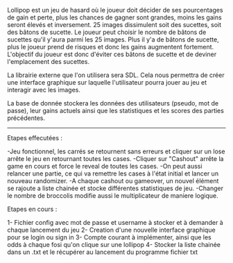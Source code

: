 Lollipop est un jeu de hasard où le joueur doit décider de ses pourcentages de gain et perte, plus les chances de gagner sont grandes, moins les gains seront élevés et inversement.
25 images  dissimulent soit des sucettes, soit des bâtons de sucette. 
Le joueur peut choisir le nombre de bâtons de sucettes qu'il y'aura parmi les 25 images. Plus il y'a de bâtons de sucette, plus le joueur prend de risques et donc les gains augmentent fortement. 
L'objectif du joueur est donc d'éviter ces bâtons de sucette et de deviner l'emplacement des sucettes.

La librairie externe que l'on utilisera sera SDL. Cela nous permettra de créer une interface graphique sur laquelle l'utilisateur pourra jouer au jeu et interagir avec les images.

La base de donnée stockera les données des utilisateurs (pseudo, mot de passe), leur gains actuels ainsi que les statistiques et les scores des parties précédentes.

________________________________________________________________________________________________________________________________________________________________________

Etapes effecutées :

-Jeu fonctionnel, les carrés se retournent sans erreurs et cliquer sur un lose arrête le jeu en retournant toutes les cases. -Cliquer sur "Cashout" arrête la game en cours et force le reveal de toutes les cases. 
-On peut aussi relancer une partie, ce qui va remettre les cases à l'état initial et lancer un nouveau randomizer. 
-A chaque cashout ou gameover, un nouvel élément se rajoute a liste chainée et stocke différentes statistiques de jeu. -Changer le nombre de broccolis modifie aussi le multiplicateur de maniere logique.


Etapes en cours :

1- Fichier config avec mot de passe et username à stocker et à demander à chaque lancement du jeu 
2- Creation d'une nouvelle interface graphique pour se login ou sign in
3- Compte courant à implémenter, ainsi que les odds à chaque fosi qu'on clique sur une lollipop
4- Stocker la liste chainée dans un .txt et le récupérer au lancement du programme fichier txt
